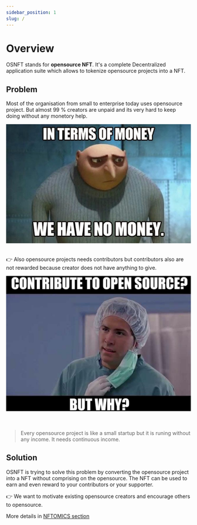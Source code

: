 ```yaml
---
sidebar_position: 1
slug: /
---
```


# Overview

OSNFT stands for **opensource NFT**. It's a complete Decentralized application suite which allows to tokenize opensource projects into a NFT.

## Problem

Most of the organisation from small to enterprise today uses opensource project. But almost 99 % creators are unpaid and its very hard to keep doing without any monetory help.

<img src="/img/no_money.jpeg" width="600"  />
<br/>
<br/>

👉 Also opensource projects needs contributors but contributors also are not rewarded because creator does not have anything to give.

<img src="/img/contribute_to_opensource.jpeg" width="600"  />
<br/>
<br/>
<br/>

<blockquote>
Every opensource project is like a small startup but it is runing without any income. It needs continuous income.
</blockquote>


## Solution

OSNFT is trying to solve this problem by converting the opensource project into a NFT without comprising on the opensource. The NFT can be used to earn and even reward to your contributors or your supporter.

👉 We want to motivate existing opensource creators and encourage others to opensource.

More details in [NFTOMICS section](nftomics/work)

